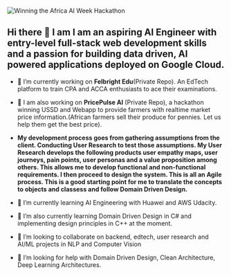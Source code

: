 ![Winning the Africa AI Week Hackathon](DSC_6260.jpg)
## Hi there 👋 I am I am an aspiring AI Engineer with entry-level full-stack web development skills and a passion for building data driven, AI powered applications deployed on Google Cloud. 
- 🔭 I’m currently working on **Felbright Edu**(Private Repo). An EdTech platform to train CPA and ACCA enthusiasts to ace their examinations.
- 🔭 I am also working on **PricePulse AI** (Private Repo), a hackathon winning USSD and Webapp to provide farmers with realtime market price information.(African farmers sell their produce for pennies. Let us help them get the best price).

- **My development process goes from gathering assumptions from the client. Conducting User Research to test those assumptions. My User Research develops the following products user empathy maps, user journeys, pain points, user personas and a value proposition among others. This allows me to develop functional and non-functional requirements. I then proceed to design the system. This is all an Agile process. This is a good starting point for me to translate the concepts to objects and classess and follow Domain Driven Design.**

- 🌱 I’m currently learning AI Engineering with Huawei and AWS Udacity.
- 🌱 I’m also currently learning Domain Driven Design in C# and implementing design principles in C++ at the moment.
- 👯 I’m looking to collaborate on backend, edtech, user research and AI/ML projects in NLP and Computer Vision
- 🤔 I’m looking for help with Domain Driven Design, Clean Architecture, Deep Learning Architectures.


<!--
**Orusaki-tech/Orusaki-tech** is a ✨ _special_ ✨ repository because its `README.md` (this file) appears on your GitHub profile.

Here are some ideas to get you started:

- 🔭 I’m currently working on ...
- 🌱 I’m currently learning ...
- 👯 I’m looking to collaborate on ...
- 🤔 I’m looking for help with ...
- 💬 Ask me about ...
- 📫 How to reach me: ...
- 😄 Pronouns: ...
- ⚡ Fun fact: ...
-->
